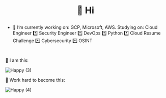 

#                                                         <p align="center">  👋 Hi </p>
- 👀 I’m currently working on: GCP, Microsoft, AWS. Studying on: Cloud Engineer *️⃣ Security Engineer *️⃣ DevOps *️⃣ Python *️⃣ Cloud Resume Challenge *️⃣ Cybersecurity *️⃣ OSINT






#                                                        
💞️ I am this:

![Happy (3)](https://user-images.githubusercontent.com/96833570/180644619-bda57bd6-f4e5-4071-9670-3a209deeddb1.png)

💞️ Work hard to become this:




![Happy (4)](https://user-images.githubusercontent.com/96833570/180644668-7debf2cd-a799-45cc-beea-69c530003afa.png)



